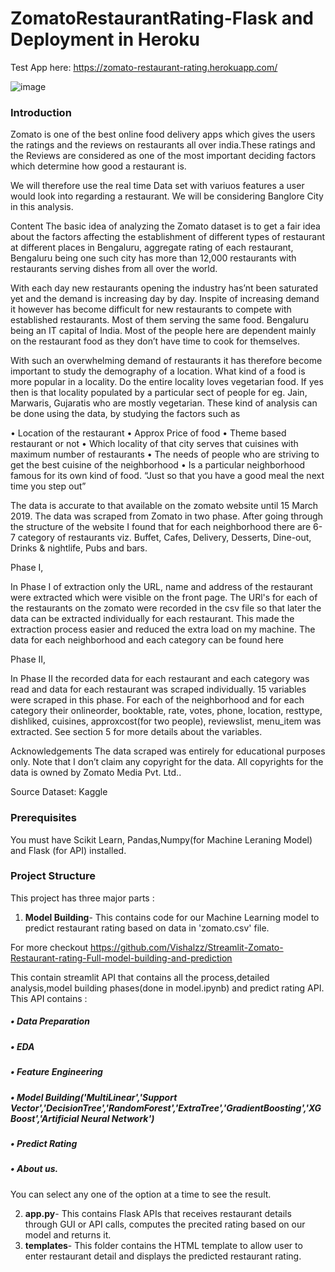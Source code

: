 # ZomatoRestaurantRating-Flask and Deployment in Heroku
Test App here: https://zomato-restaurant-rating.herokuapp.com/

![image](https://user-images.githubusercontent.com/67735416/115831809-b4e11480-a42f-11eb-9dd4-9a5f74f50e19.png)


### Introduction
Zomato is one of the best online food delivery apps which gives the users the ratings and the reviews on restaurants all over india.These ratings and the Reviews are considered as one of the most important deciding factors which determine how good a restaurant is.

We will therefore use the real time Data set with variuos features a user would look into regarding a restaurant. We will be considering Banglore City in this analysis.

Content The basic idea of analyzing the Zomato dataset is to get a fair idea about the factors affecting the establishment of different types of restaurant at different places in Bengaluru, aggregate rating of each restaurant, Bengaluru being one such city has more than 12,000 restaurants with restaurants serving dishes from all over the world.

With each day new restaurants opening the industry has’nt been saturated yet and the demand is increasing day by day. Inspite of increasing demand it however has become difficult for new restaurants to compete with established restaurants. Most of them serving the same food. Bengaluru being an IT capital of India. Most of the people here are dependent mainly on the restaurant food as they don’t have time to cook for themselves.

With such an overwhelming demand of restaurants it has therefore become important to study the demography of a location. What kind of a food is more popular in a locality. Do the entire locality loves vegetarian food. If yes then is that locality populated by a particular sect of people for eg. Jain, Marwaris, Gujaratis who are mostly vegetarian. These kind of analysis can be done using the data, by studying the factors such as

• Location of the restaurant
• Approx Price of food
• Theme based restaurant or not
• Which locality of that city serves that cuisines with maximum number of restaurants
• The needs of people who are striving to get the best cuisine of the neighborhood
• Is a particular neighborhood famous for its own kind of food.
“Just so that you have a good meal the next time you step out”

The data is accurate to that available on the zomato website until 15 March 2019. The data was scraped from Zomato in two phase. After going through the structure of the website I found that for each neighborhood there are 6-7 category of restaurants viz. Buffet, Cafes, Delivery, Desserts, Dine-out, Drinks & nightlife, Pubs and bars.

Phase I,

In Phase I of extraction only the URL, name and address of the restaurant were extracted which were visible on the front page. The URl's for each of the restaurants on the zomato were recorded in the csv file so that later the data can be extracted individually for each restaurant. This made the extraction process easier and reduced the extra load on my machine. The data for each neighborhood and each category can be found here

Phase II,

In Phase II the recorded data for each restaurant and each category was read and data for each restaurant was scraped individually. 15 variables were scraped in this phase. For each of the neighborhood and for each category their onlineorder, booktable, rate, votes, phone, location, resttype, dishliked, cuisines, approxcost(for two people), reviewslist, menu_item was extracted. See section 5 for more details about the variables.

Acknowledgements The data scraped was entirely for educational purposes only. Note that I don’t claim any copyright for the data. All copyrights for the data is owned by Zomato Media Pvt. Ltd..

Source Dataset: Kaggle       

### Prerequisites
You must have Scikit Learn, Pandas,Numpy(for Machine Leraning Model) and Flask (for API) installed.

### Project Structure
This project has three major parts :
1. **Model Building**- This contains code for our Machine Learning model to predict restaurant rating based on  data in 'zomato.csv' file.

For more checkout https://github.com/Vishalzz/Streamlit-Zomato-Restaurant-rating-Full-model-building-and-prediction 

This contain streamlit API that contains all the process,detailed analysis,model building phases(done in model.ipynb) and predict rating API.
This API contains :
##### • Data Preparation
##### • EDA
##### • Feature Engineering
##### • Model Building('MultiLinear','Support Vector','DecisionTree','RandomForest','ExtraTree','GradientBoosting','XGBoost','Artificial Neural Network')
##### • Predict Rating
##### • About us.
You can select any one of the option at a time to see the result.

2. **app.py**- This contains Flask APIs that receives restaurant details through GUI or API calls, computes the precited rating based on our model and returns it.
3. **templates**- This folder contains the HTML template to allow user to enter restaurant detail and displays the predicted restaurant rating.


